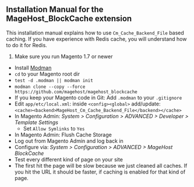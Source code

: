 ## Installation Manual for the MageHost_BlockCache extension

This installation manual explains how to use `Cm_Cache_Backend_File` based caching.
If you have experience with Redis cache, you will understand how to do it for Redis.

1. Make sure you run Magento 1.7 or newer 
* Install [Modman](https://github.com/colinmollenhour/modman)
* `cd` to your Magento root dir
* `test -d .modman || modman init`
* `modman clone --copy --force https://github.com/magehost/magehost_blockcache`
* If you keep your Magento code in Git: Add `.modman` to your `.gitignore`
* Edit `app/etc/local.xml`: inside `<config><global>` add/update:<br /> `<cache><backend>MageHost_Cm_Cache_Backend_File</backend></cache>`
* In Magento Admin: _System > Configuration > ADVANCED > Developer > Template Settings_
  * Set `Allow Symlinks` to `Yes`
* In Magento Admin: Flush Cache Storage
* Log out from Magento Admin and log back in
* Configure via: _System > Configuration > ADVANCED > MageHost BlockCache_
* Test every different kind of page on your site
* The first hit the page will be slow because we just cleaned all caches. If you hit the URL it should be faster, if caching is enabled for that kind of page. 
